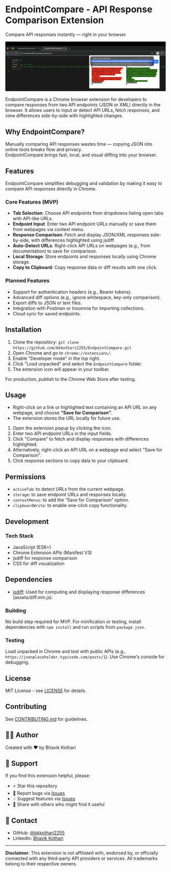 # EndpointCompare - API Response Comparison Extension
Compare API responses instantly — right in your browser.

![EndpointCompare Demo](images/demo.png)


EndpointCompare is a Chrome browser extension for developers to compare responses from two API endpoints (JSON or XML) directly in the browser. It allows users to input or detect API URLs, fetch responses, and view differences side-by-side with highlighted changes.

## Why EndpointCompare?
Manually comparing API responses wastes time — copying JSON into online tools breaks flow and privacy.  
EndpointCompare brings fast, local, and visual diffing into your browser.


## Features
EndpointCompare simplifies debugging and validation by making it easy to compare API responses directly in Chrome.


### Core Features (MVP)
- **Tab Selection**: Choose API endpoints from dropdowns listing open tabs with API-like URLs.
- **Endpoint Input**: Enter two API endpoint URLs manually or save them from webpages via context menu.
- **Response Comparison**: Fetch and display JSON/XML responses side-by-side, with differences highlighted using jsdiff.
- **Auto-Detect URLs**: Right-click API URLs on webpages (e.g., from documentation) to save for comparison.
- **Local Storage**: Store endpoints and responses locally using Chrome storage.
- **Copy to Clipboard**: Copy response data or diff results with one click.

### Planned Features
- Support for authentication headers (e.g., Bearer tokens).
- Advanced diff options (e.g., ignore whitespace, key-only comparison).
- Export diffs to JSON or text files.
- Integration with Postman or Insomnia for importing collections.
- Cloud sync for saved endpoints.

## Installation

1. Clone the repository: `git clone https://github.com/bkkothari2255/EndpointCompare.git`
2. Open Chrome and go to `chrome://extensions/`.
3. Enable "Developer mode" in the top right.
4. Click "Load unpacked" and select the `EndpointCompare` folder.
5. The extension icon will appear in your toolbar.

For production, publish to the Chrome Web Store after testing.

## Usage
- Right-click on a link or highlighted text containing an API URL on any webpage, and choose **“Save for Comparison”**.
- The extension stores the URL locally for future use.

1. Open the extension popup by clicking the icon.
2. Enter two API endpoint URLs in the input fields.
3. Click "Compare" to fetch and display responses with differences highlighted.
4. Alternatively, right-click an API URL on a webpage and select "Save for Comparison".
5. Click response sections to copy data to your clipboard.

## Permissions
- `activeTab`: to detect URLs from the current webpage.
- `storage`: to save endpoint URLs and responses locally.
- `contextMenus`: to add the “Save for Comparison” option.
- `clipboardWrite`: to enable one-click copy functionality.


## Development

### Tech Stack
- JavaScript (ES6+)
- Chrome Extension APIs (Manifest V3)
- jsdiff for response comparison
- CSS for diff visualization


## Dependencies
- [jsdiff](https://github.com/kpdecker/jsdiff): Used for computing and displaying response differences (assets/diff.min.js).

### Building
No build step required for MVP. For minification or testing, install dependencies with `npm install` and run scripts from `package.json`.

### Testing
Load unpacked in Chrome and test with public APIs (e.g., `https://jsonplaceholder.typicode.com/posts/1`). Use Chrome's console for debugging.

## License
MIT License - see [LICENSE](LICENSE) for details.

## Contributing
See [CONTRIBUTING.md](CONTRIBUTING.md) for guidelines.

## 👨‍💻 Author

Created with ❤️ by Bhavik Kothari

## 🌟 Support

If you find this extension helpful, please:
- ⭐ Star this repository
- 🐛 Report bugs via [Issues](../../issues)
- 💡 Suggest features via [Issues](../../issues)
- 📢 Share with others who might find it useful

## 📧 Contact

- GitHub: [@bkkothari2255](https://github.com/bkkothari2255)
- LinkedIn: [Bhavik Kothari](https://www.linkedin.com/in/bkkothari2255/)

---

**Disclaimer**: This extension is not affiliated with, endorsed by, or officially connected with any third-party API providers or services. All trademarks belong to their respective owners.